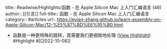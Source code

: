 title:: Readwise/Highlights/函数 - 在 Apple Silicon Mac 上入门汇编语言 (48)
author:: [[引言]]
full-title:: 函数 - 在 Apple Silicon Mac 上入门汇编语言
category:: #articles
url:: https://evian-zhang.github.io/learn-assembly-on-Apple-Silicon-Mac/12-%E5%87%BD%E6%95%B0.html

- 函数是一种更特殊的跳转，其需要我们更细致地处理 ([View Highlight](https://read.readwise.io/read/01gevb1pbpfrrr7ejv49w8rd0s)) #Highlight #[[2022-10-08]]